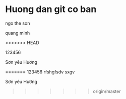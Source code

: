 # Huong dan git co ban

ngo the son

quang minh

<<<<<<< HEAD

123456

Sơn yêu Hương


=======
123456
rfshgfsdv sxgv

Sơn yêu Hương

>>>>>>> origin/master
